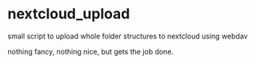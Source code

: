 # nextcloud_upload
small script to upload whole folder structures to nextcloud using webdav

nothing fancy, nothing nice, but gets the job done.


